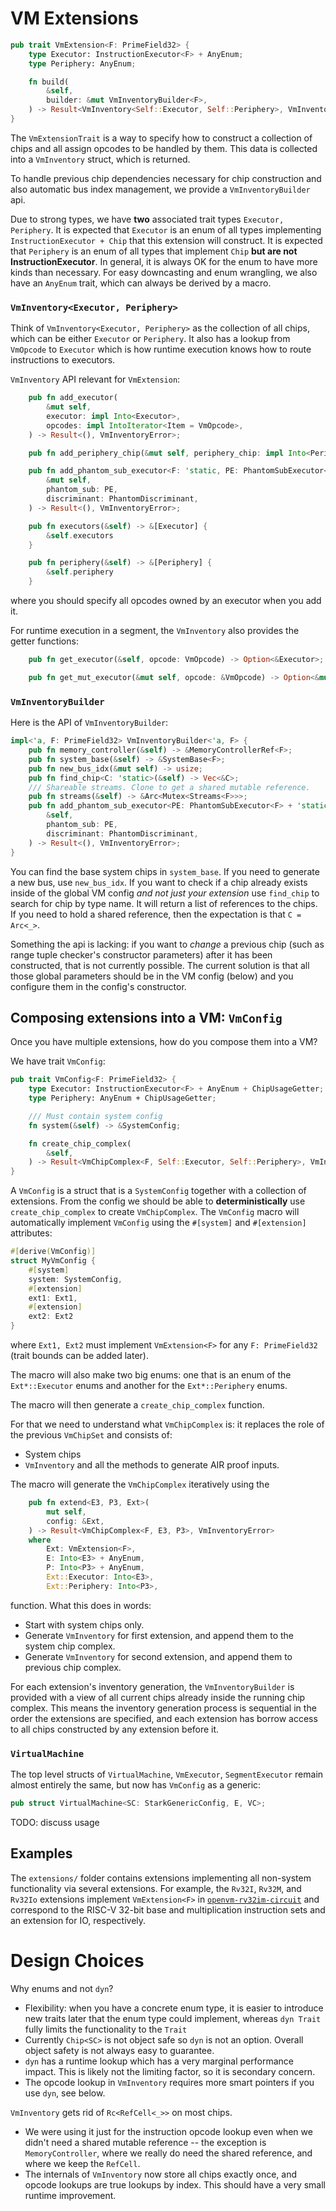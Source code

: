 # VM Extensions

```rust
pub trait VmExtension<F: PrimeField32> {
    type Executor: InstructionExecutor<F> + AnyEnum;
    type Periphery: AnyEnum;

    fn build(
        &self,
        builder: &mut VmInventoryBuilder<F>,
    ) -> Result<VmInventory<Self::Executor, Self::Periphery>, VmInventoryError>;
}
```

The `VmExtensionTrait` is a way to specify how to construct a collection of chips and all assign opcodes to be handled by them. This data is collected into a `VmInventory` struct, which is returned.

To handle previous chip dependencies necessary for chip construction and also automatic bus index management, we provide a `VmInventoryBuilder` api.

Due to strong types, we have **two** associated trait types `Executor, Periphery`. It is expected that `Executor` is an enum of all types implementing `InstructionExecutor + Chip` that this extension will construct. It is expected that `Periphery` is an enum of all types that implement `Chip` **but are not InstructionExecutor**. In general, it is always OK for the enum to have more kinds than necessary. For easy downcasting and enum wrangling, we also have an `AnyEnum` trait, which can always be derived by a macro.

### `VmInventory<Executor, Periphery>`

Think of `VmInventory<Executor, Periphery>` as the collection of all chips, which can be either `Executor` or `Periphery`. It also has a lookup from `VmOpcode` to `Executor` which is how runtime execution knows how to route instructions to executors.

`VmInventory` API relevant for `VmExtension`:

```rust
    pub fn add_executor(
        &mut self,
        executor: impl Into<Executor>,
        opcodes: impl IntoIterator<Item = VmOpcode>,
    ) -> Result<(), VmInventoryError>;

    pub fn add_periphery_chip(&mut self, periphery_chip: impl Into<Periphery>);

    pub fn add_phantom_sub_executor<F: 'static, PE: PhantomSubExecutor<F> + 'static>(
        &mut self,
        phantom_sub: PE,
        discriminant: PhantomDiscriminant,
    ) -> Result<(), VmInventoryError>;

    pub fn executors(&self) -> &[Executor] {
        &self.executors
    }

    pub fn periphery(&self) -> &[Periphery] {
        &self.periphery
    }
```

where you should specify all opcodes owned by an executor when you add it.

For runtime execution in a segment, the `VmInventory` also provides the getter functions:

```rust
    pub fn get_executor(&self, opcode: VmOpcode) -> Option<&Executor>;

    pub fn get_mut_executor(&mut self, opcode: &VmOpcode) -> Option<&mut Executor>;
```

### `VmInventoryBuilder`

Here is the API of `VmInventoryBuilder`:

```rust
impl<'a, F: PrimeField32> VmInventoryBuilder<'a, F> {
    pub fn memory_controller(&self) -> &MemoryControllerRef<F>;
    pub fn system_base(&self) -> &SystemBase<F>;
    pub fn new_bus_idx(&mut self) -> usize;
    pub fn find_chip<C: 'static>(&self) -> Vec<&C>;
    /// Shareable streams. Clone to get a shared mutable reference.
    pub fn streams(&self) -> &Arc<Mutex<Streams<F>>>;
    pub fn add_phantom_sub_executor<PE: PhantomSubExecutor<F> + 'static>(
        &self,
        phantom_sub: PE,
        discriminant: PhantomDiscriminant,
    ) -> Result<(), VmInventoryError>;
}
```

You can find the base system chips in `system_base`. If you need to generate a new bus, use `new_bus_idx`. If you want to check if a chip already exists inside of the global VM config _and not just your extension_ use `find_chip` to search for chip by type name. It will return a list of references to the chips. If you need to hold a shared reference, then the expectation is that `C = Arc<_>`.

Something the api is lacking: if you want to _change_ a previous chip (such as range tuple checker's constructor parameters) after it has been constructed, that is not currently possible. The current solution is that all those global parameters should be in the VM config (below) and you configure them in the config's constructor.

## Composing extensions into a VM: `VmConfig`

Once you have multiple extensions, how do you compose them into a VM?

We have trait `VmConfig`:

```rust
pub trait VmConfig<F: PrimeField32> {
    type Executor: InstructionExecutor<F> + AnyEnum + ChipUsageGetter;
    type Periphery: AnyEnum + ChipUsageGetter;

    /// Must contain system config
    fn system(&self) -> &SystemConfig;

    fn create_chip_complex(
        &self,
    ) -> Result<VmChipComplex<F, Self::Executor, Self::Periphery>, VmInventoryError>;
}
```

A `VmConfig` is a struct that is a `SystemConfig` together with a collection of extensions. From the config we should be able to **deterministically** use `create_chip_complex` to create `VmChipComplex`. The `VmConfig` macro will
automatically implement `VmConfig` using the `#[system]` and `#[extension]` attributes:

```rust
#[derive(VmConfig)]
struct MyVmConfig {
    #[system]
    system: SystemConfig,
    #[extension]
    ext1: Ext1,
    #[extension]
    ext2: Ext2
}
```

where `Ext1, Ext2` must implement `VmExtension<F>` for any `F: PrimeField32` (trait bounds can be added later).

The macro will also make two big enums: one that is an enum of the `Ext*::Executor` enums and another for the `Ext*::Periphery` enums.

The macro will then generate a `create_chip_complex` function.

For that we need to understand what `VmChipComplex` is: it replaces the role of the previous `VmChipSet` and consists of:

- System chips
- `VmInventory`
  and all the methods to generate AIR proof inputs.

The macro will generate the `VmChipComplex` iteratively using the

```rust
    pub fn extend<E3, P3, Ext>(
        mut self,
        config: &Ext,
    ) -> Result<VmChipComplex<F, E3, P3>, VmInventoryError>
    where
        Ext: VmExtension<F>,
        E: Into<E3> + AnyEnum,
        P: Into<P3> + AnyEnum,
        Ext::Executor: Into<E3>,
        Ext::Periphery: Into<P3>,
```

function. What this does in words:

- Start with system chips only.
- Generate `VmInventory` for first extension, and append them to the system chip complex.
- Generate `VmInventory` for second extension, and append them to previous chip complex.

For each extension's inventory generation, the `VmInventoryBuilder` is provided with a view of all current chips already inside the running chip complex. This means the inventory generation process is sequential in the order the extensions are specified, and each extension has borrow access to all chips constructed by any extension before it.

### `VirtualMachine`

The top level structs of `VirtualMachine`, `VmExecutor`, `SegmentExecutor` remain almost entirely the same, but now has `VmConfig` as a generic:

```rust
pub struct VirtualMachine<SC: StarkGenericConfig, E, VC>;
```

TODO: discuss usage

## Examples

The `extensions/` folder contains extensions implementing all non-system functionality via several extensions. For example, the `Rv32I`, `Rv32M`, and `Rv32Io` extensions implement `VmExtension<F>` in [`openvm-rv32im-circuit`](../../extensions/rv32im/circuit/) and correspond to the RISC-V 32-bit base and multiplication instruction sets and an extension for IO, respectively.

# Design Choices

Why enums and not `dyn`?

- Flexibility: when you have a concrete enum type, it is easier to introduce new traits later that the enum type could implement, whereas `dyn Trait` fully limits the functionality to the `Trait`
- Currently `Chip<SC>` is not object safe so `dyn` is not an option. Overall object safety is not always easy to guarantee.
- `dyn` has a runtime lookup which has a very marginal performance impact. This is likely not the limiting factor, so it is secondary concern.
- The opcode lookup in `VmInventory` requires more smart pointers if you use `dyn`, see below.

`VmInventory` gets rid of `Rc<RefCell<_>>` on most chips.

- We were using it just for the instruction opcode lookup even when we didn't need a shared mutable reference -- the exception is `MemoryController`, where we really do need the shared reference, and where we keep the `RefCell`.
- The internals of `VmInventory` now store all chips exactly once, and opcode lookups are true lookups by index. This should have a very small runtime improvement.
